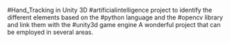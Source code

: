 #Hand_Tracking in Unity 3D
#artificialintelligence project to identify the different elements based on the #python language and the #opencv library and link them with the #unity3d game engine A wonderful project that can be employed in several areas.
